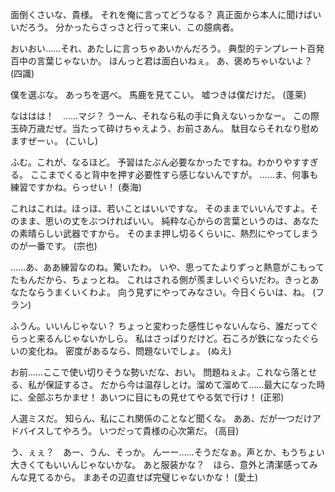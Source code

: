


面倒くさいな、貴様。
それを俺に言ってどうなる？
真正面から本人に聞けばいいだろう。
分かったらさっさと行って来い、この臆病者。

おいおい……それ、あたしに言っちゃあいかんだろう。
典型的テンプレート百発百中の言葉じゃないか。
ほんっと君は面白いねぇ。
あ、褒めちゃいないよ？
(四識)

僕を選ぶな。
あっちを選べ。
馬鹿を見てこい。
嘘つきは僕だけだ。
(蓬莱)

なははは！　……マジ？
うーん、それなら私の手に負えないっかなー。
この際玉砕万歳だぜ。当たって砕けちゃえよう、お前さあん。
駄目ならそれなり慰めますぜーぃ。
(こいし)

ふむ。これが、なるほど。
予習はたぶん必要なかったですね。わかりやすすぎる。
ここまでくると背中を押す必要性すら感じないんですが。
……ま、何事も練習ですかね。らっせい！
(奏海)

これはこれは。ほっほ、若いことはいいですな。
そのままでいいんですよ。そのまま、思いの丈をぶつければいい。
純粋な心からの言葉というのは、あなたの素晴らしい武器ですから。
そのまま押し切るくらいに、熱烈にやってしまうのが一番です。
(宗也)

……あ、ああ練習なのね。驚いたわ。
いや、思ってたよりずっと熱意がこもってたもんだから、ちょっとね。
これはされる側が羨ましいぐらいだわ。きっとあなたならうまくいくわよ。
向う見ずにやってみなさい。今日くらいは、ね。
(フラン)

ふうん。いいんじゃない？
ちょっと変わった感性じゃないんなら、誰だってぐらっと来るんじゃないかしら。
私はさっぱりだけど。石ころが鉄になったぐらいの変化ね。
密度があるなら、問題ないでしょ。
(ぬえ)

お前……ここで使い切りそうな勢いだな、おい。
問題ねぇよ。これなら落とせる、私が保証するさ。
だから今は温存しとけ。溜めて溜めて……最大になった時に、全部ぶちかませ！
あいつに目にもの見せてやる気で行け！
(正邪)

人選ミスだ。
知らん、私にこれ関係のことなど聞くな。
ああ、だが一つだけアドバイスしてやろう。
いつだって貴様の心次第だ。
(高目)

う、ぇぇ？　あー、うん、そっか。
んーー……そうだなぁ。声とか、もうちょい大きくてもいいんじゃないかな。
あと服装かな？　ほら、意外と清潔感ってみんな見てるから。
まあその辺直せば完璧じゃないかな！
(愛土)